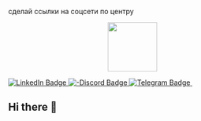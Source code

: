 сделай ссылки на соцсети по центру <div id="header" align="center">
  <img src="https://media3.giphy.com/media/v1.Y2lkPTc5MGI3NjExMG5heXdwajRuMm15bXc2bnU5enJxaTR3NjYzNHpxZHppMzdieTgxMCZlcD12MV9pbnRlcm5hbF9naWZfYnlfaWQmY3Q9Zw/JqmupuTVZYaQX5s094/giphy.gif" width="100"/>
</div>

<div id="badges">
  <a href="your-linkedin-URL">
    <img src="https://img.shields.io/badge/LinkedIn-0000ad?style=for-the-badge&logo=linkedin&logoColor=white" alt="LinkedIn Badge"/>
  </a>
<a href="your-Discord-URL">
  <img src="https://img.shields.io/badge/-Discord-8A2BE2?style=for-the-badge&logo=discord&logoColor=white" alt="-Discord Badge"/>
</a>

  <a href="your-telegram-URL">
    <img src="https://img.shields.io/badge/Telegram-0099ff?style=for-the-badge&logo=telegram&logoColor=white" alt="Telegram Badge"/>
  </a>
  <a>
    <img src="https://komarev.com/ghpvc/?username=stquremwork&style=flat-square&color=red" alt=""/>
  </a>
</div>


## Hi there 👋
<!--
**stquremwork/stquremwork** is a ✨ _special_ ✨ repository because its `README.md` (this file) appears on your GitHub profile.

Here are some ideas to get you started:

- 🔭 I’m currently working on ...
- 🌱 I’m currently learning ...
- 👯 I’m looking to collaborate on ...
- 🤔 I’m looking for help with ...
- 💬 Ask me about ...
- 📫 How to reach me: ...
- 😄 Pronouns: ...
- ⚡ Fun fact: ...
-->
